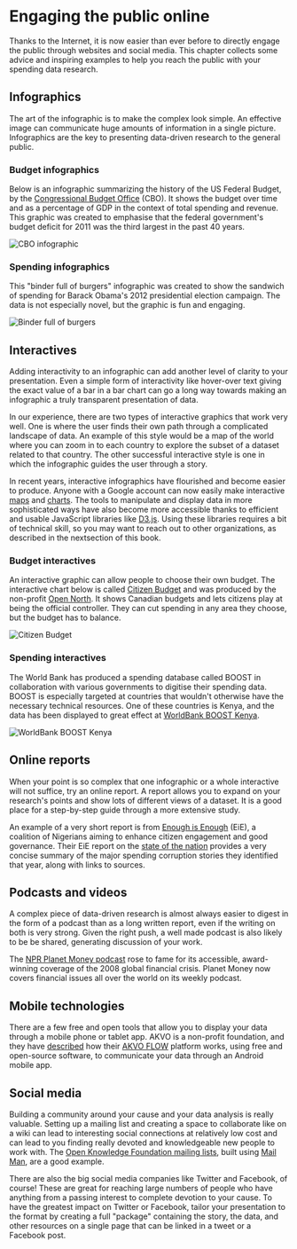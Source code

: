 # Engaging the public online

Thanks to the Internet, it is now easier than ever before to directly engage the public through websites and social media. This chapter collects some advice and inspiring examples to help you reach the public with your spending data research.

## Infographics

The art of the infographic is to make the complex look simple. An effective image can communicate huge amounts of information in a single picture. Infographics are the key to presenting data-driven research to the general public.

### Budget infographics

Below is an infographic summarizing the history of the US Federal Budget, by the [Congressional Budget Office](http://www.cbo.gov/publication/42636) (CBO). It shows the budget over time and as a percentage of GDP in the context of total spending and revenue. This graphic was created to emphasise that the federal government's budget deficit for 2011 was the third largest in the past 40 years.

![CBO infographic](http://i.imgur.com/dEAqua1.png)

### Spending infographics

This "binder full of burgers" infographic was created to show the sandwich of spending for Barack Obama's 2012 presidential election campaign. The data is not especially novel, but the graphic is fun and engaging.

![Binder full of burgers](http://i.imgur.com/WmXPLmd.jpg)

## Interactives

Adding interactivity to an infographic can add another level of clarity to your presentation. Even a simple form of interactivity like hover-over text giving the exact value of a bar in a bar chart can go a long way towards making an infographic a truly transparent presentation of data.

In our experience, there are two types of interactive graphics that work very well. One is where the user finds their own path through a complicated landscape of data. An example of this style would be a map of the world where you can zoom in to each country to explore the subset of a dataset related to that country. The other successful interactive style is one in which the infographic guides the user through a story.

In recent years, interactive infographics have flourished and become easier to produce. Anyone with a Google account can now easily make interactive [maps](http://www.google.com/drive/start/apps.html#fusiontables) and [charts](https://developers.google.com/chart/). The tools to manipulate and display data in more sophisticated ways have also become more accessible thanks to efficient and usable JavaScript libraries like [D3.js](http://d3js.org). Using these libraries requires a bit of technical skill, so you may want to reach out to other organizations, as described in the nextsection of this book.

### Budget interactives

An interactive graphic can allow people to choose their own budget. The interactive chart below is called [Citizen Budget](http://citizenbudget.com/) and was produced by the non-profit [Open North](http://opennorth.ca/). It shows Canadian budgets and lets citizens play at being the official controller. They can cut spending in any area they choose, but the budget has to balance.

![Citizen Budget](http://i.imgur.com/ry3AIYw.png)

### Spending interactives

The World Bank has produced a spending database called BOOST in collaboration with various governments to digitise their spending data. BOOST is especially targeted at countries that wouldn't otherwise have the necessary technical resources. One of these countries is Kenya, and the data has been displayed to great effect at [WorldBank BOOST Kenya](http://wb-boost.org/).

![WorldBank BOOST Kenya](http://i.imgur.com/4cBuNQT.png)

## Online reports

When your point is so complex that one infographic or a whole interactive will not suffice, try an online report. A report allows you to expand on your research's points and show lots of different views of a dataset. It is a good place for a step-by-step guide through a more extensive study.

An example of a very short report is from [Enough is Enough](http://www.eienigeria.org/) (EiE), a coalition of Nigerians aiming to enhance citizen engagement and good governance. Their EiE report on the [state of the nation](http://www.eienigeria.org/reports/eie/2012-08-02-state-nation-report-q2-2012) provides a very concise summary of the major spending corruption stories they identified that year, along with links to sources.

## Podcasts and videos

A complex piece of data-driven research is almost always easier to digest in the form of a podcast than as a long written report, even if the writing on both is very strong. Given the right push, a well made podcast is also likely to be be shared, generating discussion of your work.

The [NPR Planet Money podcast](http://www.npr.org/templates/story/story.php?storyId=127413729) rose to fame for its accessible, award-winning coverage of the 2008 global financial crisis. Planet Money now covers financial issues all over the world on its weekly podcast.

## Mobile technologies

There are a few free and open tools that allow you to display your data through a mobile phone or tablet app. AKVO is a non-profit foundation, and they have [described](http://www.akvo.org/blog/?p=4822) how their [AKVO FLOW](http://www.akvo.org/blog/?p=4836) platform works, using free and open-source software, to communicate your data through an Android mobile app.

## Social media

Building a community around your cause and your data analysis is really valuable. Setting up a mailing list and creating a space to collaborate like on a wiki can lead to interesting social connections at relatively low cost and can lead to you finding really devoted and knowledgeable new people to work with. The [Open Knowledge Foundation mailing lists](http://lists.okfn.org/mailman/listinfo), built using [Mail Man](http://www.gnu.org/software/mailman/index.html), are a good example.

There are also the big social media companies like Twitter and Facebook, of course! These are great for reaching large numbers of people who have anything from a passing interest to complete devotion to your cause. To have the greatest impact on Twitter or Facebook, tailor your presentation to the format by creating a full "package" containing the story, the data, and other resources on a single page that can be linked in a tweet or a Facebook post.